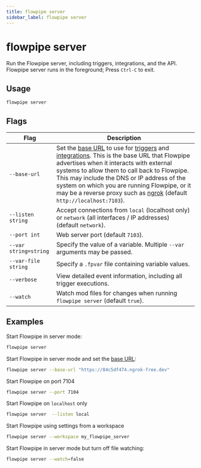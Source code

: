 ```yaml
---
title: flowpipe server
sidebar_label: flowpipe server
---
```



# flowpipe server

Run the Flowpipe server, including triggers, integrations, and the API.  Flowpipe server runs in the foreground; Press `Ctrl-C` to exit.


## Usage
```bash
flowpipe server
```

## Flags

| Flag | Description
|-|-
| `--base-url`         | Set the [base URL](/docs/reference/env-vars/flowpipe_base_url) to use for [triggers](/docs/flowpipe-hcl/trigger) and [integrations](/docs/reference/config-files/integration).  This is the base URL that Flowpipe advertises when it interacts with external systems to allow them to call back to Flowpipe.  This may include the DNS or IP address of the system on which you are running Flowpipe, or it may be a reverse proxy such as [ngrok](https://ngrok.com/) (default `http://localhost:7103`).
| `--listen string`   | Accept connections from `local` (localhost only) or `network` (all interfaces / IP addresses) (default `network`).
| `--port int`        | Web server port (default `7103`).
| `--var string=string` | Specify the value of a variable.  Multiple `--var` arguments may be passed. 
| `--var-file string` | Specify a `.fpvar` file containing variable values.
| `--verbose`         | View detailed event information, including all trigger executions.
| `--watch`           | Watch mod files for changes when running `flowpipe server` (default `true`).

## Examples

Start Flowpipe in server mode:
```bash
flowpipe server
```


Start Flowpipe in server mode and set the [base URL](/docs/reference/env-vars/flowpipe_base_url):
```bash
flowpipe server --base-url "https://84c5df474.ngrok-free.dev"
```

Start Flowpipe on port 7104
```bash
flowpipe server --port 7104
```

Start Flowpipe on `localhost` only
```bash
flowpipe server  --listen local
```

Start Flowpipe using settings from a workspace
```bash
flowpipe server --workspace my_flowpipe_server
```

Start Flowpipe in server mode but turn off file watching:
```bash
flowpipe server --watch=false
```

<!--
TO DO
The value takes the form of a comma-separated list of host names and/or numeric IP addresses. The special entry * corresponds to all available IP interfaces. The entry 0.0.0.0 allows listening for all IPv4 addresses and :: allows listening for all IPv6 addresses. If the list is empty, the server does not listen on any IP interface at all, in which case only Unix-domain sockets can be used to connect to it

# postgres style
flowpipe listen --port 7103 --addresses '*'       # all interfaces
flowpipe listen --port 7103 --addresses 0.0.0.0   # all ipv4 interfaces
flowpipe listen --port 7103 --addresses ::        # all ipv6 interfaces
flowpipe listen --port 7103 --addresses localhost # loopback only
flowpipe listen --port 7103 --addresses 10.0.0.1,127.0.0.1,192.168.0.1 # specific addresses
-->